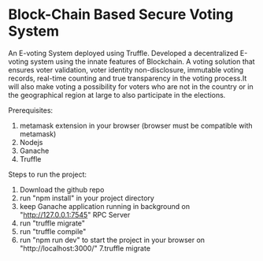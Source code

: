 # Block-Chain Based Secure Voting System
An E-voting System deployed using Truffle.
Developed a decentralized E-voting system using the innate features of Blockchain. A voting solution that
ensures voter validation, voter identity non-disclosure, immutable voting records, real-time counting and true
transparency in the voting process.It will also make voting a possibility for voters who are not in the country or
in the geographical region at large to also participate in the elections.

Prerequisites:
1. metamask extension in your browser (browser must be compatible with metamask)
2. Nodejs
3. Ganache
4. Truffle

Steps to run the project:
1. Download the github repo
2. run "npm install" in your project directory
3. keep Ganache application running in background on "http://127.0.0.1:7545" RPC Server 
4. run "truffle migrate"
5. run "truffle compile"
6. run "npm run dev" to start the project in your browser on "http://localhost:3000/"
7.truffle migrate

